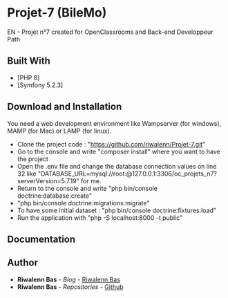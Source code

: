 # Projet-7 (BileMo)

EN - Projet n°7 created for OpenClassrooms and Back-end Developpeur Path



## Built With
* [PHP 8]
* [Symfony 5.2.3]

## Download and Installation
You need a web development environment like Wampserver (for windows), MAMP (for Mac) or LAMP (for linux).

- Clone the project code : "https://github.com/riwalenn/Projet-7.git"
- Go to the console and write "composer install" where you want to have the project
- Open the .env file and change the database connection values on line 32 like "DATABASE_URL=mysql://root:@127.0.0.1:3306/oc_projets_n7?serverVersion=5.7.19" for me.
- Return to the console and write "php bin/console doctrine:database:create"
- "php bin/console doctrine:migrations:migrate"
- To have some initial dataset : "php bin/console doctrine:fixtures:load"
- Run the application with "php -S localhost:8000 -t public"

## Documentation

## Author
* **Riwalenn Bas** - *Blog* - [Riwalenn Bas](https://www.riwalennbas.com)
* **Riwalenn Bas** - *Repositories* - [Github](https://github.com/riwalenn?tab=repositories)